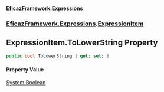 #### [EficazFramework.Expressions](EficazFrameworkExpressions.md 'EficazFramework Expressions')
### [EficazFramework.Expressions](EficazFrameworkExpressions.md#EficazFramework.Expressions 'EficazFramework.Expressions').[ExpressionItem](EficazFramework.Expressions/ExpressionItem.md 'EficazFramework.Expressions.ExpressionItem')

## ExpressionItem.ToLowerString Property

```csharp
public bool ToLowerString { get; set; }
```

#### Property Value
[System.Boolean](https://docs.microsoft.com/en-us/dotnet/api/System.Boolean 'System.Boolean')